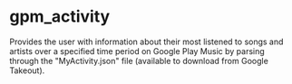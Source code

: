 # gpm_activity
Provides the user with information about their most listened to songs and artists over a specified time period on Google Play Music by parsing through the "MyActivity.json" file (available to download from Google Takeout).
